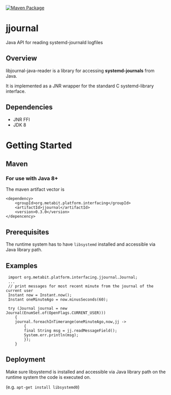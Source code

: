 [![Maven Package](https://github.com/meta-bit/jjournal/actions/workflows/maven-publish.yml/badge.svg)](https://github.com/meta-bit/jjournal/actions/workflows/maven-publish.yml)

# jjournal
Java API for reading systemd-journald logfiles

## Overview

libjournal-java-reader is a library for accessing **systemd-journals** from Java.

It is implemented as a JNR wrapper for the standard C systemd-library interface.

## Dependencies
* JNR FFI
* JDK 8
# Getting Started
## Maven
### For use with Java 8+
The maven artifact vector is
```
<dependency>
	<groupId>org.metabit.platform.interfacing</groupId>
	<artifactId>jjournal</artifactId>
	<version>0.3.0</version>
</depencency>
```

## Prerequisites

The runtime system has to have `libsystemd` installed and accessible via Java library path.

## Examples
```
 import org.metabit.platform.interfacing.jjournal.Journal;
 ...
 // print messages for most recent minute from the journal of the current user
 Instant now = Instant.now();
 Instant oneMinuteAgo = now.minusSeconds(60);
 
 try (Journal journal = new Journal(EnumSet.of(OpenFlags.CURRENT_USER)))
    {
    journal.foreachInTimerange(oneMinuteAgo,now,jj ->
        {
        final String msg = jj.readMessageField();
        System.err.println(msg);
        });
    }
```

## Deployment

Make sure libsystemd is installed and accessible via Java library path on the runtime system the code is executed on.

(e.g. `apt-get install libsystemd0`)

